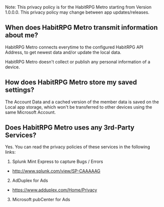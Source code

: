 Note: This privacy policy is for the HabitRPG Metro starting from Version 1.0.0.0. 
This privacy policy may change between app updates/releases.

## When does HabitRPG Metro transmit information about me?

HabitRPG Metro connects everytime to the configured HabitRPG API Address, to get newest data and/or update the local data.

HabitRPG Metro doesn't collect or publish any personal information of a device.

## How does HabitRPG Metro store my saved settings?

The Account Data and a cached version of the member data is saved on the Local app storage, which won't be transferred to other devices using the same Microsoft Account.

## Does HabitRPG Metro uses any 3rd-Party Services?

Yes. You can read the privacy policies of these services in the following links:

1. Splunk Mint Express to capture Bugs / Errors
  - http://www.splunk.com/view/SP-CAAAAAG
  
2. AdDuplex for Ads
  - https://www.adduplex.com/Home/Privacy
  
3. Microsoft pubCenter for Ads
